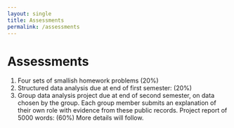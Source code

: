 ```yaml
---
layout: single
title: Assessments
permalink: /assessments
---
```


# Assessments

1. Four sets of smallish homework problems (20%)
2. Structured data analysis due at end of first semester: (20%)
3. Group data analysis project due at end of second semester, on
   data chosen by the group.   Each group member submits an
   explanation of their own role with evidence from these public
   records.  Project report of 5000 words: (60%)  More details
   will follow.
